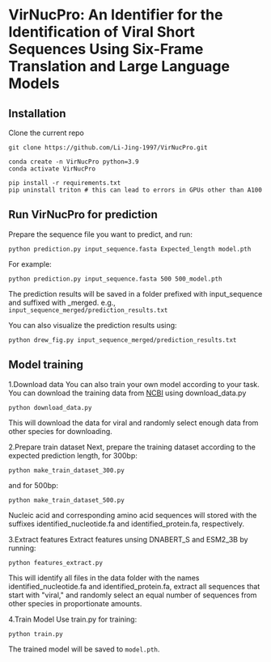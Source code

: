 # VirNucPro: An Identifier for the Identification of Viral Short Sequences Using Six-Frame Translation and Large Language Models

## Installation
Clone the current repo

    git clone https://github.com/Li-Jing-1997/VirNucPro.git

    conda create -n VirNucPro python=3.9
    conda activate VirNucPro

    pip install -r requirements.txt
    pip uninstall triton # this can lead to errors in GPUs other than A100

## Run VirNucPro for prediction
Prepare the sequence file you want to predict, and run:
```
python prediction.py input_sequence.fasta Expected_length model.pth
```
For example:
```
python prediction.py input_sequence.fasta 500 500_model.pth
```
The prediction results will be saved in a folder prefixed with input_sequence and suffixed with _merged. e.g., `input_sequence_merged/prediction_results.txt`

You can also visualize the prediction results using:
```
python drew_fig.py input_sequence_merged/prediction_results.txt
```

## Model training
1.Download data
You can also train your own model according to your task.
You can download the training data from [NCBI](https://ftp.ncbi.nlm.nih.gov/refseq/release/) using download_data.py
```
python download_data.py
```
This will download the data for viral and randomly select enough data from other species for downloading.

2.Prepare train dataset
Next, prepare the training dataset according to the expected prediction length, for 300bp:
```
python make_train_dataset_300.py
```
and for 500bp:
```
python make_train_dataset_500.py
```
Nucleic acid and corresponding amino acid sequences will stored with the suffixes identified_nucleotide.fa and identified_protein.fa, respectively.

3.Extract features
Extract features unsing DNABERT_S and ESM2_3B by running:
```
python features_extract.py
```
This will identify all files in the data folder with the names identified_nucleotide.fa and identified_protein.fa, extract all sequences that start with "viral," and randomly select an equal number of sequences from other species in proportionate amounts.

4.Train Model
Use train.py for training:
```
python train.py
```
The trained model will be saved to `model.pth`.